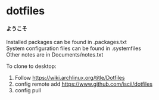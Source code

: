 # dotfiles
#### ようこそ
Installed packages can be found in .packages.txt<br/>
System configuration files can be found in .systemfiles<br/>
Other notes are in Documents/notes.txt

To clone to desktop:
1. Follow https://wiki.archlinux.org/title/Dotfiles
2. config remote add https://www.github.com/iscii/dotfiles
3. config pull
